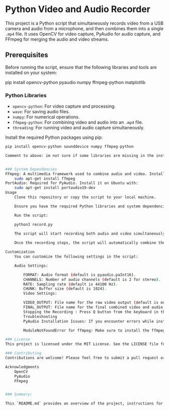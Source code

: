 # Python Video and Audio Recorder

This project is a Python script that simultaneously records video from a USB camera and audio from a microphone, and then combines them into a single `.mp4` file. It uses OpenCV for video capture, PyAudio for audio capture, and FFmpeg for merging the audio and video streams.

## Prerequisites

Before running the script, ensure that the following libraries and tools are installed on your system:

pip install opencv-python pyaudio numpy ffmpeg-python matplotlib


### Python Libraries

- `opencv-python`: For video capture and processing.
- `wave`: For saving audio files.
- `numpy`: For numerical operations.
- `ffmpeg-python`: For combining video and audio into an `.mp4` file.
- `threading`: For running video and audio capture simultaneously.

Install the required Python packages using pip:

```bash
pip install opencv-python sounddevice numpy ffmpeg-python

Comment to above: im not sure if some libraries are missing in the instructions above, paste your error to some LLM if you cannot run.


### System Dependencies
FFmpeg: A multimedia framework used to combine audio and video. Install it on Ubuntu with:
    sudo apt-get install ffmpeg
PortAudio: Required for PyAudio. Install it on Ubuntu with:
    sudo apt-get install portaudio19-dev
Usage
    Clone this repository or copy the script to your local machine.

    Ensure you have the required Python libraries and system dependencies installed.

    Run the script:

    python3 record.py
    
    The script will start recording both audio and video simultaneously. Press Q button from the keyboard in the video window to stop recording.

    Once the recording stops, the script will automatically combine the audio and video files into an .mp4 file named final_output.mp4.

Customization
    You can customize the following settings in the script:

    Audio Settings:

        FORMAT: Audio format (default is pyaudio.paInt16).
        CHANNELS: Number of audio channels (default is 2 for stereo).
        RATE: Sampling rate (default is 44100 Hz).
        CHUNK: Buffer size (default is 1024).
        Video Settings:

        VIDEO_OUTPUT: File name for the raw video output (default is output_video.avi).
        FINAL_OUTPUT: File name for the final combined video and audio output (default is final_output.mp4).
        Stopping the Recording : Press Q button from the keyboard in the video window
        Troubleshooting
        PyAudio Installation Issues: If you encounter errors while installing pyaudio, ensure that the PortAudio development files are installed (sudo apt-get install portaudio19-dev).

        ModuleNotFoundError for ffmpeg: Make sure to install the ffmpeg-python package using pip and verify that FFmpeg is installed on your system.

### License
This project is licensed under the MIT License. See the LICENSE file for details.

### Contributing
Contributions are welcome! Please feel free to submit a pull request or open an issue if you encounter any problems.

Acknowledgments
    OpenCV
    PyAudio
    FFmpeg


### Summary:

This `README.md` provides an overview of the project, instructions for installation, and usage guidelines. It also includes a section for troubleshooting common issues, customizing the script, and contributing to the project.

